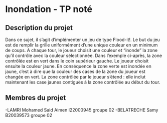 # Inondation - TP noté

## Description du projet

Dans ce sujet, il s’agit d’implémenter un jeu de type Flood-it!. Le but du jeu est de remplir la grille
uniformément d’une unique couleur en un minimum de coups. A chaque tour, le joueur choisit une couleur et
“inonde” la zone qu’il contrôle avec la couleur sélectionnée. Dans l’exemple ci-après, la zone contrôlée est en
vert dans le coin supérieur gauche. Le joueur choisit ensuite la couleur jaune. En conséquence la zone verte
est inondée en jaune, c’est à dire que la couleur des cases de la zone du joueur est changée en vert. La zone
contrôlée par le joueur s’étend : elle inclut maintenant les case jaunes contiguës à la zone contrôlée au début
du tour.
## Membres du projet
-LAMRI Mohamed Said Aimen l22000945 groupe 02
-BELATRECHE Samy B20039573 groupe 02